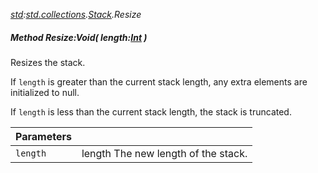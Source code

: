 _[std](../../modules/std/std-module.md):[std.collections](../../modules/std/std-collections.md).[Stack<T>](../../modules/std/std-collections-stack.md).Resize_
##### Method Resize:Void( length:[Int](../../modules/wonkey/wonkey-types-int.md) )
Resizes the stack.

If `length` is greater than the current stack length, any extra elements are initialized to null.

If `length` is less than the current stack length, the stack is truncated.

| Parameters |    |
|:-----------|:---|
| `length` | length The new length of the stack. |
